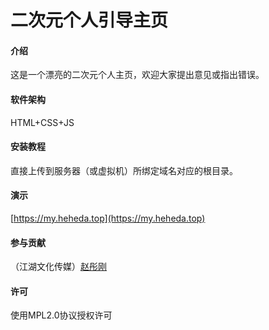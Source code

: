 # 二次元个人引导主页

#### 介绍
这是一个漂亮的二次元个人主页，欢迎大家提出意见或指出错误。

#### 软件架构
HTML+CSS+JS


#### 安装教程

直接上传到服务器（或虚拟机）所绑定域名对应的根目录。

#### 演示

[https://my.heheda.top](https://my.heheda.top)

#### 参与贡献

（江湖文化传媒）[赵彤刚](https://blog.heheda.top)

#### 许可

使用MPL2.0协议授权许可
